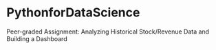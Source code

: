 # PythonforDataScience
Peer-graded Assignment: Analyzing Historical Stock/Revenue Data and Building a Dashboard

